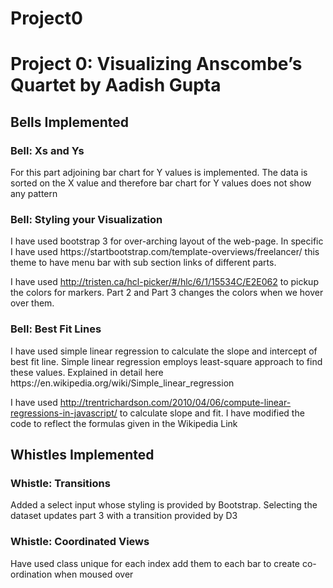 # Project0

<h1>Project 0: Visualizing Anscombe’s Quartet by Aadish Gupta</h1> 

<h2>Bells Implemented</h2>

<h3>Bell: Xs and Ys</h3>
For this part adjoining bar chart for Y values is implemented. The data is sorted on the X value and therefore bar chart for Y values does not show any pattern

<h3>Bell: Styling your Visualization</h3>
I have used bootstrap 3 for over-arching layout of the web-page. In specific I have used https://startbootstrap.com/template-overviews/freelancer/ this theme to have menu bar with sub section links of different parts.

I have used http://tristen.ca/hcl-picker/#/hlc/6/1/15534C/E2E062 to pickup the colors for markers. Part 2 and Part 3 changes the colors when we hover over them.

<h3>Bell: Best Fit Lines</h3>
I have used simple linear regression to calculate the slope and intercept of best fit line. Simple linear regression employs least-square approach to find these values. Explained in detail here https://en.wikipedia.org/wiki/Simple_linear_regression

I have used http://trentrichardson.com/2010/04/06/compute-linear-regressions-in-javascript/ to calculate slope and fit. I have modified the code to reflect the formulas given in the Wikipedia Link

<h2>Whistles Implemented</h2>

<h3>Whistle: Transitions</h3>
Added a select input whose styling is provided by Bootstrap. Selecting the dataset updates part 3 with a transition provided by D3

<h3>Whistle: Coordinated Views</h3>
Have used class unique for each index add them to each bar to create co-ordination when moused over
